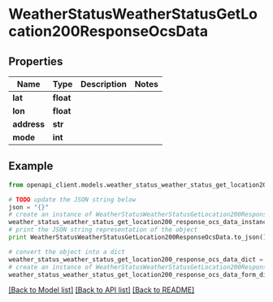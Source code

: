# WeatherStatusWeatherStatusGetLocation200ResponseOcsData


## Properties
Name | Type | Description | Notes
------------ | ------------- | ------------- | -------------
**lat** | **float** |  | 
**lon** | **float** |  | 
**address** | **str** |  | 
**mode** | **int** |  | 

## Example

```python
from openapi_client.models.weather_status_weather_status_get_location200_response_ocs_data import WeatherStatusWeatherStatusGetLocation200ResponseOcsData

# TODO update the JSON string below
json = "{}"
# create an instance of WeatherStatusWeatherStatusGetLocation200ResponseOcsData from a JSON string
weather_status_weather_status_get_location200_response_ocs_data_instance = WeatherStatusWeatherStatusGetLocation200ResponseOcsData.from_json(json)
# print the JSON string representation of the object
print WeatherStatusWeatherStatusGetLocation200ResponseOcsData.to_json()

# convert the object into a dict
weather_status_weather_status_get_location200_response_ocs_data_dict = weather_status_weather_status_get_location200_response_ocs_data_instance.to_dict()
# create an instance of WeatherStatusWeatherStatusGetLocation200ResponseOcsData from a dict
weather_status_weather_status_get_location200_response_ocs_data_form_dict = weather_status_weather_status_get_location200_response_ocs_data.from_dict(weather_status_weather_status_get_location200_response_ocs_data_dict)
```
[[Back to Model list]](../README.md#documentation-for-models) [[Back to API list]](../README.md#documentation-for-api-endpoints) [[Back to README]](../README.md)


